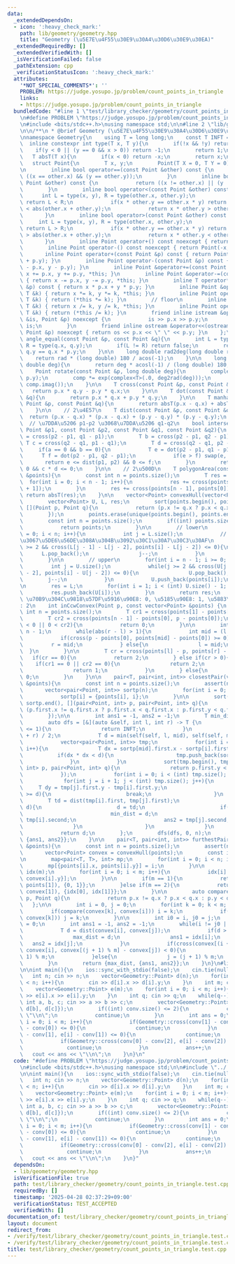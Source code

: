```yaml
---
data:
  _extendedDependsOn:
  - icon: ':heavy_check_mark:'
    path: lib/geometry/geometry.hpp
    title: "Geometry (\u5E7E\u4F55\u30E9\u30A4\u30D6\u30E9\u30EA)"
  _extendedRequiredBy: []
  _extendedVerifiedWith: []
  _isVerificationFailed: false
  _pathExtension: cpp
  _verificationStatusIcon: ':heavy_check_mark:'
  attributes:
    '*NOT_SPECIAL_COMMENTS*': ''
    PROBLEM: https://judge.yosupo.jp/problem/count_points_in_triangle
    links:
    - https://judge.yosupo.jp/problem/count_points_in_triangle
  bundledCode: "#line 1 \"test/library_checker/geometry/count_points_in_triangle.test.cpp\"\
    \n#define PROBLEM \"https://judge.yosupo.jp/problem/count_points_in_triangle\"\
    \n#include <bits/stdc++.h>\nusing namespace std;\n\n#line 2 \"lib/geometry/geometry.hpp\"\
    \n\n/**\n * @brief Geometry (\u5E7E\u4F55\u30E9\u30A4\u30D6\u30E9\u30EA)\n */\n\
    \nnamespace Geometry{\n    using T = long long;\n    const T INFT = 9e18;\n  \
    \  inline constexpr int type(T x, T y){\n        if(!x && !y) return 0;\n    \
    \    if(y < 0 || (y == 0 && x > 0)) return -1;\n        return 1;\n    }\n\n \
    \   T absT(T x){\n        if(x < 0) return -x;\n        return x;\n    }\n\n \
    \   struct Point{\n        T x, y;\n        Point(T X = 0, T Y = 0) : x(X), y(Y){}\n\
    \n        inline bool operator==(const Point &other) const {\n            return\
    \ ((x == other.x) && (y == other.y));\n        }\n        inline bool operator!=(const\
    \ Point &other) const {\n            return ((x != other.x) || (y != other.y));\n\
    \        }\n        inline bool operator<(const Point &other) const {\n      \
    \      int L = type(x, y), R = type(other.x, other.y);\n            if(L != R)\
    \ return L < R;\n            if(x * other.y == other.x * y) return abs(x + y)\
    \ < abs(other.x + other.y);\n            return x * other.y > other.x * y;\n \
    \       }\n        inline bool operator>(const Point &other) const {\n       \
    \     int L = type(x, y), R = type(other.x, other.y);\n            if(L != R)\
    \ return L > R;\n            if(x * other.y == other.x * y) return abs(x + y)\
    \ > abs(other.x + other.y);\n            return x * other.y < other.x * y;\n \
    \       }\n        inline Point operator+() const noexcept { return *this; }\n\
    \        inline Point operator-() const noexcept { return Point(-x, -y); }\n \
    \       inline Point operator+(const Point &p) const { return Point(x + p.x, y\
    \ + p.y); }\n        inline Point operator-(const Point &p) const { return Point(x\
    \ - p.x, y - p.y); }\n        inline Point &operator+=(const Point &p) { return\
    \ x += p.x, y += p.y, *this; }\n        inline Point &operator-=(const Point &p)\
    \ { return x -= p.x, y -= p.y, *this; }\n        inline T operator*(const Point\
    \ &p) const { return x * p.x + y * p.y; }\n        inline Point &operator*=(const\
    \ T &k) { return x *= k, y *= k, *this; }\n        inline Point operator*(const\
    \ T &k) { return (*this *= k); }\n        // floor\n        inline Point &operator/=(const\
    \ T &k) { return x /= k, y /= k, *this; }\n        inline Point operator/(const\
    \ T &k) { return (*this /= k); }\n        friend inline istream &operator>>(istream\
    \ &is, Point &p) noexcept {\n            is >> p.x >> p.y;\n            return\
    \ is;\n        }\n        friend inline ostream &operator<<(ostream &os, const\
    \ Point &p) noexcept { return os << p.x << \" \" << p.y; }\n    };\n\n    bool\
    \ angle_equal(const Point &p, const Point &q){\n        int L = type(p.x, p.y),\
    \ R = type(q.x, q.y);\n        if(L != R) return false;\n        return p.x *\
    \ q.y == q.x * p.y;\n    }\n\n    long double rad2deg(long double rad){\n    \
    \    return rad * (long double) 180 / acos(-1);\n    }\n\n    long double deg2rad(long\
    \ double deg){\n        return deg * acosl(-1) / (long double) 180;\n    }\n\n\
    \    Point rotate(const Point &p, long double deg){\n        complex<T> comp(p.x,\
    \ p.y);\n        comp *= exp(complex<T>(.0, deg2rad(deg)));\n        return Point(comp.real(),\
    \ comp.imag());\n    }\n\n    T cross(const Point &p, const Point &q){\n     \
    \   return p.x * q.y - p.y * q.x;\n    }\n\n    T dot(const Point &p, const Point\
    \ &q){\n        return p.x * q.x + p.y * q.y;\n    }\n\n    T manhattanDist(const\
    \ Point &p, const Point &q){\n        return absT(p.x - q.x) + absT(p.y - q.y);\n\
    \    }\n\n    // 2\u4E57\n    T dist(const Point &p, const Point &q){\n      \
    \  return (p.x - q.x) * (p.x - q.x) + (p.y - q.y) * (p.y - q.y);\n    }\n\n  \
    \  // \u7DDA\u5206 p1-p2 \u3068\u7DDA\u5206 q1-q2\n    bool intersection(const\
    \ Point &p1, const Point &p2, const Point &q1, const Point &q2){\n        T a\
    \ = cross(p2 - p1, q1 - p1);\n        T b = cross(p2 - p1, q2 - p1);\n       \
    \ T c = cross(q2 - q1, p1 - q1);\n        T d = cross(q2 - q1, p2 - q1);\n   \
    \     if(a == 0 && b == 0){\n            T e = dot(p2 - p1, q1 - p1);\n      \
    \      T f = dot(p2 - p1, q2 - p1);\n            if(e > f) swap(e, f);\n     \
    \       return e <= dist(p1, p2) && 0 <= f;\n        }\n        return a * b <=\
    \ 0 && c * d <= 0;\n    }\n\n    // 2\u500D\n    T polygonArea(const vector<Point>\
    \ &points){\n        const int n = points.size();\n        T res = 0;\n      \
    \  for(int i = 0; i < n - 1; i++){\n            res += cross(points[i], points[i\
    \ + 1]);\n        }\n        res += cross(points[n - 1], points[0]);\n       \
    \ return absT(res);\n    }\n\n    vector<Point> convexHull(vector<Point> points){\n\
    \        vector<Point> U, L, res;\n        sort(points.begin(), points.end(),\
    \ [](Point p, Point q){\n            return (p.x != q.x ? p.x < q.x : p.y < q.y);\n\
    \        });\n        points.erase(unique(points.begin(), points.end()), points.end());\n\
    \        const int n = points.size();\n        if((int) points.size() <= 2){\n\
    \            return points;\n        }\n\n        // lower\n        for(int i\
    \ = 0; i < n; i++){\n            int j = L.size();\n            // \u50BE\u304D\
    \u3067\u5DE6\u56DE\u308A\u304B\u3092\u30C1\u30A7\u30C3\u30AF\n            while(j\
    \ >= 2 && cross(L[j - 1] - L[j - 2], points[i] - L[j - 2]) <= 0){\n          \
    \      L.pop_back();\n                j--;\n            }\n            L.push_back(points[i]);\n\
    \        }\n\n        // upper\n        for(int i = n - 1; i >= 0; i--){\n   \
    \         int j = U.size();\n            while(j >= 2 && cross(U[j - 1] - U[j\
    \ - 2], points[i] - U[j - 2]) <= 0){\n                U.pop_back();\n        \
    \        j--;\n            }\n            U.push_back(points[i]);\n        }\n\
    \n        res = L;\n        for(int i = 1; i < (int) U.size() - 1; i++){\n   \
    \         res.push_back(U[i]);\n        }\n        return res;\n    }\n\n    //\
    \ \u70B9\u304C\u9818\u57DF\u5916\u90E8: 0, \u5185\u90E8: 1, \u5883\u754C\u4E0A\
    : 2\n    int inCcwConvex(Point p, const vector<Point> &points) {\n        const\
    \ int n = points.size();\n        T cr1 = cross(points[1] - points[0], p - points[0]);\n\
    \        T cr2 = cross(points[n - 1] - points[0], p - points[0]);\n        if(cr1\
    \ < 0 || 0 < cr2){\n            return 0;\n        }\n\n        int l = 1, r =\
    \ n - 1;\n        while(abs(r - l) > 1){\n            int mid = (l + r) / 2;\n\
    \            if(cross(p - points[0], points[mid] - points[0]) >= 0){\n       \
    \         r = mid;\n            } else{\n                l = mid;\n          \
    \  }\n        }\n\n        T cr = cross(points[l] - p, points[r] - p);\n     \
    \   if(cr == 0){\n            return 2;\n        } else if(cr > 0){\n        \
    \    if(cr1 == 0 || cr2 == 0){\n                return 2;\n            } else{\n\
    \                return 1;\n            }\n        } else{\n            return\
    \ 0;\n        }\n    }\n\n    pair<T, pair<int, int>> closestPair(vector<Point>\
    \ &points){\n        const int n = points.size();\n        assert(n >= 2);\n \
    \       vector<pair<Point, int>> sortp(n);\n        for(int i = 0; i < n; i++){\n\
    \            sortp[i] = {points[i], i};\n        }\n\n        sort(sortp.begin(),\
    \ sortp.end(), [](pair<Point, int> p, pair<Point, int> q){\n            return\
    \ (p.first.x != q.first.x ? p.first.x < q.first.x : p.first.y < q.first.y);\n\
    \        });\n\n        int ans1 = -1, ans2 = -1;\n        T min_dist = INFT;\n\
    \        auto dfs = [&](auto &self, int l, int r) -> T {\n            if(r - l\
    \ <= 1){\n                return INFT;\n            }\n            int mid = (l\
    \ + r) / 2;\n            T d = min(self(self, l, mid), self(self, mid, r));\n\
    \            vector<pair<Point, int>> tmp;\n            for(int i = l; i < r;\
    \ i++){\n                T dx = sortp[mid].first.x - sortp[i].first.x;\n     \
    \           if(dx * dx < d){\n                    tmp.push_back(sortp[i]);\n \
    \               }\n            }\n            sort(tmp.begin(), tmp.end(), [](pair<Point,\
    \ int> p, pair<Point, int> q){\n                return p.first.y < q.first.y;\n\
    \            });\n            for(int i = 0; i < (int) tmp.size(); i++){\n   \
    \             for(int j = i + 1; j < (int) tmp.size(); j++){\n               \
    \     T dy = tmp[j].first.y - tmp[i].first.y;\n                    if(dy * dy\
    \ >= d){\n                        break;\n                    }\n            \
    \        T td = dist(tmp[i].first, tmp[j].first);\n                    if(td <\
    \ d){\n                        d = td;\n                        if(d < min_dist){\n\
    \                            min_dist = d;\n                            ans1 =\
    \ tmp[i].second;\n                            ans2 = tmp[j].second;\n        \
    \                }\n                    }\n                }\n            }\n\
    \            return d;\n        };\n        dfs(dfs, 0, n);\n        return {min_dist,\
    \ {ans1, ans2}};\n    }\n\n    pair<T, pair<int, int>> furthestPair(vector<Point>\
    \ &points){\n        const int n = points.size();\n        assert(n >= 2);\n \
    \       vector<Point> convex = convexHull(points);\n        const int m = convex.size();\n\
    \n        map<pair<T, T>, int> mp;\n        for(int i = 0; i < n; i++){\n    \
    \        mp[{points[i].x, points[i].y}] = i;\n        }\n\n        vector<int>\
    \ idx(m);\n        for(int i = 0; i < m; i++){\n            idx[i] = mp[{convex[i].x,\
    \ convex[i].y}];\n        }\n\n        if(m == 1){\n            return {dist(points[0],\
    \ points[1]), {0, 1}};\n        }else if(m == 2){\n            return {dist(convex[0],\
    \ convex[1]), {idx[0], idx[1]}};\n        }\n\n        auto compare = [](Point\
    \ p, Point q){\n            return p.x != q.x ? p.x < q.x : p.y < q.y;\n     \
    \   };\n\n        int i = 0, j = 0;\n        for(int k = 0; k < m; k++){\n   \
    \         if(compare(convex[k], convex[i])) i = k;\n            if(compare(convex[j],\
    \ convex[k])) j = k;\n        }\n\n        int i0 = i, j0 = j;\n        T max_dist\
    \ = 0;\n        int ans1 = -1, ans2 = -1;\n        while(i != j0 || j != i0){\n\
    \            T d = dist(convex[i], convex[j]);\n            if(d > max_dist){\n\
    \                max_dist = d;\n                ans1 = idx[i];\n             \
    \   ans2 = idx[j];\n            }\n            if(cross(convex[(i + 1) % m] -\
    \ convex[i], convex[(j + 1) % m] - convex[j]) < 0){\n                i = (i +\
    \ 1) % m;\n            }else{\n                j = (j + 1) % m;\n            }\n\
    \        }\n        return {max_dist, {ans1, ans2}};\n    }\n}\n#line 6 \"test/library_checker/geometry/count_points_in_triangle.test.cpp\"\
    \n\nint main(){\n    ios::sync_with_stdio(false);\n    cin.tie(nullptr);\n\n \
    \   int n; cin >> n;\n    vector<Geometry::Point> d(n);\n    for(int i = 0; i\
    \ < n; i++){\n        cin >> d[i].x >> d[i].y;\n    }\n    int m; cin >> m;\n\
    \    vector<Geometry::Point> e(m);\n    for(int i = 0; i < m; i++){\n        cin\
    \ >> e[i].x >> e[i].y;\n    }\n    int q; cin >> q;\n    while(q--){\n       \
    \ int a, b, c; cin >> a >> b >> c;\n        vector<Geometry::Point> conv = Geometry::convexHull({d[a],\
    \ d[b], d[c]});\n        if((int) conv.size() <= 2){\n            cout << 0 <<\
    \ \"\\n\";\n            continue;\n        }\n        int ans = 0;\n        for(int\
    \ i = 0; i < m; i++){\n            if(Geometry::cross(conv[1] - conv[0], e[i]\
    \ - conv[0]) <= 0){\n                continue;\n            }\n            if(Geometry::cross(conv[2]\
    \ - conv[1], e[i] - conv[1]) <= 0){\n                continue;\n            }\n\
    \            if(Geometry::cross(conv[0] - conv[2], e[i] - conv[2]) <= 0){\n  \
    \              continue;\n            }\n            ans++;\n        }\n     \
    \   cout << ans << \"\\n\";\n    }\n}\n"
  code: "#define PROBLEM \"https://judge.yosupo.jp/problem/count_points_in_triangle\"\
    \n#include <bits/stdc++.h>\nusing namespace std;\n\n#include \"../../../lib/geometry/geometry.hpp\"\
    \n\nint main(){\n    ios::sync_with_stdio(false);\n    cin.tie(nullptr);\n\n \
    \   int n; cin >> n;\n    vector<Geometry::Point> d(n);\n    for(int i = 0; i\
    \ < n; i++){\n        cin >> d[i].x >> d[i].y;\n    }\n    int m; cin >> m;\n\
    \    vector<Geometry::Point> e(m);\n    for(int i = 0; i < m; i++){\n        cin\
    \ >> e[i].x >> e[i].y;\n    }\n    int q; cin >> q;\n    while(q--){\n       \
    \ int a, b, c; cin >> a >> b >> c;\n        vector<Geometry::Point> conv = Geometry::convexHull({d[a],\
    \ d[b], d[c]});\n        if((int) conv.size() <= 2){\n            cout << 0 <<\
    \ \"\\n\";\n            continue;\n        }\n        int ans = 0;\n        for(int\
    \ i = 0; i < m; i++){\n            if(Geometry::cross(conv[1] - conv[0], e[i]\
    \ - conv[0]) <= 0){\n                continue;\n            }\n            if(Geometry::cross(conv[2]\
    \ - conv[1], e[i] - conv[1]) <= 0){\n                continue;\n            }\n\
    \            if(Geometry::cross(conv[0] - conv[2], e[i] - conv[2]) <= 0){\n  \
    \              continue;\n            }\n            ans++;\n        }\n     \
    \   cout << ans << \"\\n\";\n    }\n}"
  dependsOn:
  - lib/geometry/geometry.hpp
  isVerificationFile: true
  path: test/library_checker/geometry/count_points_in_triangle.test.cpp
  requiredBy: []
  timestamp: '2025-04-28 02:37:29+09:00'
  verificationStatus: TEST_ACCEPTED
  verifiedWith: []
documentation_of: test/library_checker/geometry/count_points_in_triangle.test.cpp
layout: document
redirect_from:
- /verify/test/library_checker/geometry/count_points_in_triangle.test.cpp
- /verify/test/library_checker/geometry/count_points_in_triangle.test.cpp.html
title: test/library_checker/geometry/count_points_in_triangle.test.cpp
---
```


